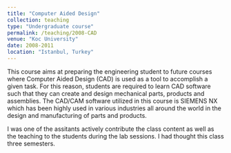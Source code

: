 ```yaml
---
title: "Computer Aided Design"
collection: teaching
type: "Undergraduate course"
permalink: /teaching/2008-CAD
venue: "Koc University"
date: 2008-2011
location: "Istanbul, Turkey"
---
```


This course aims at preparing the engineering student to future courses 
where Computer Aided Design (CAD) is used as a tool to accomplish a given task. 
For this reason, students are required to learn CAD software such that they can 
create and design mechanical parts, products and assemblies. The CAD/CAM software 
utilized in this course is SIEMENS NX which has been highly used in various industries 
all around the world in the design and manufacturing of parts and products.

I was one of the assitants actively contribute the class content as well as the
teaching to the students during the lab sessions. I had thought this class three
semesters.